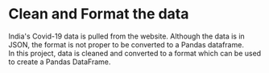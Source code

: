 # Clean and Format the data

India's Covid-19 data is pulled from the website. 
Although the data is in JSON, the format is not proper to be converted to a Pandas dataframe.    
In this project, data is cleaned and converted to a format which can be used to create a Pandas DataFrame.
